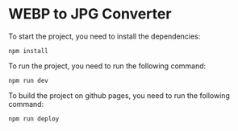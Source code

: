# WEBP to JPG Converter

To start the project, you need to install the dependencies:

`npm install`

To run the project, you need to run the following command:

`npm run dev`

To build the project on github pages, you need to run the following command:

`npm run deploy`
